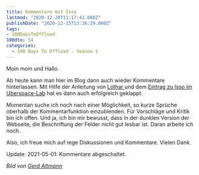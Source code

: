```yaml
---
title: Kommentare mit Isso
lastmod: "2020-12-20T11:17:41.000Z"
publishDate: "2020-12-15T13:36:29.000Z"
tags:
- 100DaysToOffload
100dto: 54
categories:
  - 100 Days To Offload - Season 1
---
```


Moin moin und Hallo. 

Ab heute kann man hier im Blog dann auch wieder Kommentare hinterlassen. Mit Hilfe der Anleitung von [Lothar ](https://blog.wuermkanal.de/videokonferenzen-mit-jitsi-meet/)und dem [Eintrag zu Isso im Uberspace-Lab](https://lab.uberspace.de/guide_isso.html?highlight=isso) hat es dann auch erfolgreich geklappt.

Momentan suche ich noch nach einer Möglichkeit, so kurze Sprüche oberhalb der Kommentarfunktion einzublenden. Für Vorschläge und Kritik bin ich offen. Und ja, ich bin mir bewusst, dass in der dunklen Version der Webseite, die Beschriftung der Felder nicht gut lesbar ist. Daran arbeite ich noch. 

Also, ich freue mich auf rege Diskussionen und Kommentare. Vielen Dank. 

Update: 2021-05-01: Kommentare abgeschaltet.

_Bild von [Gerd Altmann](https://pixabay.com/users/geralt-9301/)_